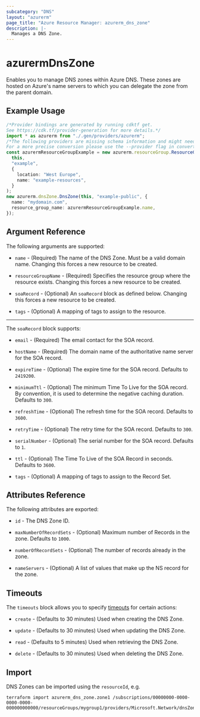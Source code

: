 ```yaml
---
subcategory: "DNS"
layout: "azurerm"
page_title: "Azure Resource Manager: azurerm_dns_zone"
description: |-
  Manages a DNS Zone.
---
```


# azurermDnsZone

Enables you to manage DNS zones within Azure DNS. These zones are hosted on Azure's name servers to which you can delegate the zone from the parent domain.

## Example Usage

```typescript
/*Provider bindings are generated by running cdktf get.
See https://cdk.tf/provider-generation for more details.*/
import * as azurerm from "./.gen/providers/azurerm";
/*The following providers are missing schema information and might need manual adjustments to synthesize correctly: azurerm.
For a more precise conversion please use the --provider flag in convert.*/
const azurermResourceGroupExample = new azurerm.resourceGroup.ResourceGroup(
  this,
  "example",
  {
    location: "West Europe",
    name: "example-resources",
  }
);
new azurerm.dnsZone.DnsZone(this, "example-public", {
  name: "mydomain.com",
  resource_group_name: azurermResourceGroupExample.name,
});

```

## Argument Reference

The following arguments are supported:

*   `name` - (Required) The name of the DNS Zone. Must be a valid domain name. Changing this forces a new resource to be created.

*   `resourceGroupName` - (Required) Specifies the resource group where the resource exists. Changing this forces a new resource to be created.

*   `soaRecord` - (Optional) An `soaRecord` block as defined below. Changing this forces a new resource to be created.

*   `tags` - (Optional) A mapping of tags to assign to the resource.

***

The `soaRecord` block supports:

*   `email` - (Required) The email contact for the SOA record.

*   `hostName` - (Required) The domain name of the authoritative name server for the SOA record.

*   `expireTime` - (Optional) The expire time for the SOA record. Defaults to `2419200`.

*   `minimumTtl` - (Optional) The minimum Time To Live for the SOA record. By convention, it is used to determine the negative caching duration. Defaults to `300`.

*   `refreshTime` - (Optional) The refresh time for the SOA record. Defaults to `3600`.

*   `retryTime` - (Optional) The retry time for the SOA record. Defaults to `300`.

*   `serialNumber` - (Optional) The serial number for the SOA record. Defaults to `1`.

*   `ttl` - (Optional) The Time To Live of the SOA Record in seconds. Defaults to `3600`.

*   `tags` - (Optional) A mapping of tags to assign to the Record Set.

## Attributes Reference

The following attributes are exported:

*   `id` - The DNS Zone ID.

*   `maxNumberOfRecordSets` - (Optional) Maximum number of Records in the zone. Defaults to `1000`.

*   `numberOfRecordSets` - (Optional) The number of records already in the zone.

*   `nameServers` - (Optional) A list of values that make up the NS record for the zone.

## Timeouts

The `timeouts` block allows you to specify [timeouts](https://www.terraform.io/language/resources/syntax#operation-timeouts) for certain actions:

*   `create` - (Defaults to 30 minutes) Used when creating the DNS Zone.

*   `update` - (Defaults to 30 minutes) Used when updating the DNS Zone.

*   `read` - (Defaults to 5 minutes) Used when retrieving the DNS Zone.

*   `delete` - (Defaults to 30 minutes) Used when deleting the DNS Zone.

## Import

DNS Zones can be imported using the `resourceId`, e.g.

```console
terraform import azurerm_dns_zone.zone1 /subscriptions/00000000-0000-0000-0000-000000000000/resourceGroups/mygroup1/providers/Microsoft.Network/dnsZones/zone1
```

